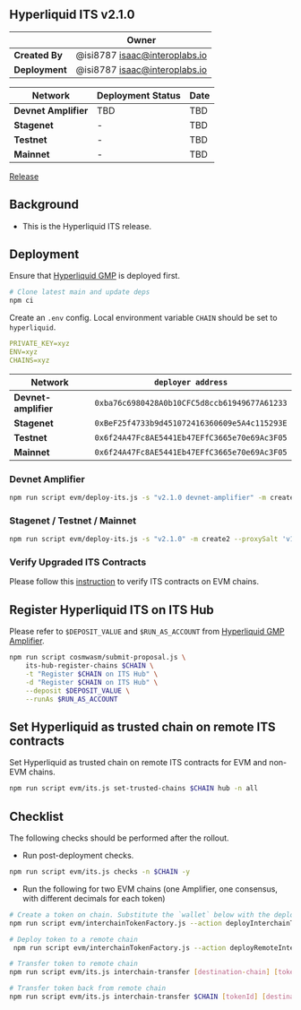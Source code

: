 ## Hyperliquid ITS v2.1.0

|                | **Owner**                          |
| -------------- | ---------------------------------- |
| **Created By** | @isi8787 <isaac@interoplabs.io> |
| **Deployment** | @isi8787 <isaac@interoplabs.io>  |

| **Network**          | **Deployment Status** | **Date**   |
| -------------------- | --------------------- | ---------- |
| **Devnet Amplifier** | TBD             | TBD |
| **Stagenet**         | -                     | TBD        |
| **Testnet**          | -                     | TBD        |
| **Mainnet**          | -                     | TBD        |

[Release](https://github.com/axelarnetwork/interchain-token-service/releases/tag/v2.1.0)

## Background

- This is the Hyperliquid ITS release.

## Deployment

Ensure that [Hyperliquid GMP](../evm/2025-03-Hyperliquid-GMP-v6.0.4.md) is deployed first.

```bash
# Clone latest main and update deps
npm ci
```

Create an `.env` config. Local environment variable `CHAIN` should be set to `hyperliquid`.

```yaml
PRIVATE_KEY=xyz
ENV=xyz
CHAINS=xyz
```

| Network              | `deployer address`                           |
| -------------------- | -------------------------------------------- |
| **Devnet-amplifier** | `0xba76c6980428A0b10CFC5d8ccb61949677A61233` |
| **Stagenet**         | `0xBeF25f4733b9d451072416360609e5A4c115293E` |
| **Testnet**          | `0x6f24A47Fc8AE5441Eb47EFfC3665e70e69Ac3F05` |
| **Mainnet**          | `0x6f24A47Fc8AE5441Eb47EFfC3665e70e69Ac3F05` |

### Devnet Amplifier

```bash
npm run script evm/deploy-its.js -s "v2.1.0 devnet-amplifier" -m create2 --proxySalt 'v1.0.0 devnet-amplifier'
```

### Stagenet / Testnet / Mainnet

```bash
npm run script evm/deploy-its.js -s "v2.1.0" -m create2 --proxySalt 'v1.0.0'
```

### Verify Upgraded ITS Contracts

Please follow this [instruction](https://github.com/axelarnetwork/axelar-contract-deployments/tree/main/evm#contract-verification) to verify ITS contracts on EVM chains.

## Register Hyperliquid ITS on ITS Hub

Please refer to `$DEPOSIT_VALUE` and `$RUN_AS_ACCOUNT` from [Hyperliquid GMP Amplifier](../cosmwasm/2025-04-Hyperliquid-GMP-v6.0.4.md).

```bash
npm run script cosmwasm/submit-proposal.js \
    its-hub-register-chains $CHAIN \
    -t "Register $CHAIN on ITS Hub" \
    -d "Register $CHAIN on ITS Hub" \
    --deposit $DEPOSIT_VALUE \
    --runAs $RUN_AS_ACCOUNT
```

## Set Hyperliquid as trusted chain on remote ITS contracts

Set Hyperliquid as trusted chain on remote ITS contracts for EVM and non-EVM chains.

```bash
npm run script evm/its.js set-trusted-chains $CHAIN hub -n all
```

## Checklist

The following checks should be performed after the rollout.

- Run post-deployment checks.

```bash
npm run script evm/its.js checks -n $CHAIN -y
```

- Run the following for two EVM chains (one Amplifier, one consensus, with different decimals for each token)

```bash
# Create a token on chain. Substitute the `wallet` below with the deployer key
npm run script evm/interchainTokenFactory.js --action deployInterchainToken --minter [minter-address] --name "test" --symbol "TST" --decimals 6 --initialSupply 10000 --salt "salt1234" -n $CHAIN

# Deploy token to a remote chain
 npm run script evm/interchainTokenFactory.js --action deployRemoteInterchainToken --destinationChain [destination-chain] --salt "salt1234" --gasValue 1000000000000000000 -y -n $CHAIN

# Transfer token to remote chain
npm run script evm/its.js interchain-transfer [destination-chain] [tokenId] [recipient] 1 --gasValue 1000000000000000000 -n $CHAIN

# Transfer token back from remote chain
npm run script evm/its.js interchain-transfer $CHAIN [tokenId] [destination-address] 1 --gasValue 1000000000000000000 -n [destination-chain]
```
